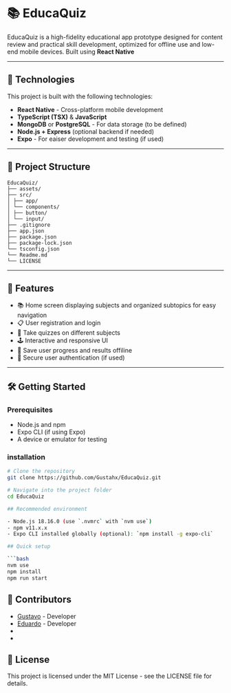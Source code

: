 # 📚 EducaQuiz

EducaQuiz is a high-fidelity educational app prototype designed for content review and practical skill development, optimized for offline use and low-end mobile devices. Built using **React Native**

---

## 🚀 Technologies

This project is built with the following technologies:

- **React Native** - Cross-platform mobile development
- **TypeScript (TSX)** & **JavaScript**
- **MongoDB** or **PostgreSQL** - For data storage (to be defined)
- **Node.js + Express** (optional backend if needed)
- **Expo** - For eaiser development and testing (if used)

---

## 📂 Project Structure

```
EducaQuiz/
├── assets/
├── src/
│ ├── app/
│ └── components/
│ ├── button/
│ └── input/
├── .gitignore
├── app.json
├── package.json
├── package-lock.json
└── tsconfig.json
└── Readme.md
└── LICENSE
```

---

## 📱 Features

- 📚 Home screen displaying subjects and organized subtopics for easy navigation
- 📋 User registration and login
- 🧠 Take quizzes on different subjects
- 🕹️ Interactive and responsive UI
- 💾 Save user progress and results offiline
- 🔐 Secure user authentication (if used)

---

## 🛠️ Getting Started 

### Prerequisites

- Node.js and npm
- Expo CLI (if using Expo)
- A device or emulator for testing 

### installation 

```bash
# Clone the repository 
git clone https://github.com/Gustahx/EducaQuiz.git

# Navigate into the project folder
cd EducaQuiz

## Recommended environment

- Node.js 18.16.0 (use `.nvmrc` with `nvm use`)
- npm v11.x.x
- Expo CLI installed globally (optional): `npm install -g expo-cli`

## Quick setup

```bash
nvm use
npm install
npm run start
```

## 🤝 Contributors

- [Gustavo](https://github.com/Gustahx) - Developer
- [Eduardo](https://github.com/edwardmaia) - Developer 
-
-

## 📝 License

This project is licensed under the MIT License - see the LICENSE file for details.